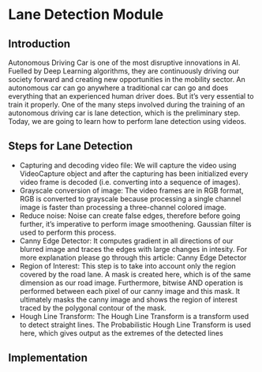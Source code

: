# Lane Detection Module


## Introduction

Autonomous Driving Car is one of the most disruptive innovations in AI. Fuelled by Deep Learning algorithms, they are continuously driving our society forward and creating new opportunities in the mobility sector. An autonomous car can go anywhere a traditional car can go and does everything that an experienced human driver does. But it’s very essential to train it properly. One of the many steps involved during the training of an autonomous driving car is lane detection, which is the preliminary step. Today, we are going to learn how to perform lane detection using videos.
## Steps for Lane Detection
- Capturing and decoding video file: We will capture the video using VideoCapture object and after the capturing has been initialized every video frame is decoded (i.e. converting into a sequence of images).
- Grayscale conversion of image: The video frames are in RGB format, RGB is converted to grayscale because processing a single channel image is faster than processing a three-channel colored image.
- Reduce noise: Noise can create false edges, therefore before going further, it’s imperative to perform image smoothening. Gaussian filter is used to perform this process.
- Canny Edge Detector: It computes gradient in all directions of our blurred image and traces the edges with large changes in intesity. For more explanation please go through this article: Canny Edge Detector
- Region of Interest: This step is to take into account only the region covered by the road lane. A mask is created here, which is of the same dimension as our road image. Furthermore, bitwise AND operation is performed between each pixel of our canny image and this mask. It ultimately masks the canny image and shows the region of interest traced by the polygonal contour of the mask.
- Hough Line Transform: The Hough Line Transform is a transform used to detect straight lines. The Probabilistic Hough Line Transform is used here, which gives output as the extremes of the detected lines

## Implementation
